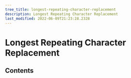 ```yaml
---
tree_title: longest-repeating-character-replacement
description: Longest Repeating Character Replacement
last_modified: 2022-06-09T21:23:28.2328
---
```


# Longest Repeating Character Replacement

## Contents
